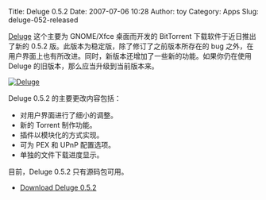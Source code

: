 Title: Deluge 0.5.2
Date: 2007-07-06 10:28
Author: toy
Category: Apps
Slug: deluge-052-released

[Deluge](http://deluge-torrent.org/) 这个主要为 GNOME/Xfce 桌面而开发的
BitTorrent 下载软件于近日推出了新的 0.5.2
版。此版本为稳定版，除了修订了之前版本所存在的 bug
之外，在用户界面上也有所改进。同时，新版本还增加了一些新的功能。如果你仍在使用
Deluge 的旧版本，那么应当升级到当前版本来。

[![Deluge](http://i.linuxtoy.org/i/2007/07/deluge-052_s.jpg)](http://i.linuxtoy.org/i/2007/07/deluge-052.png)

Deluge 0.5.2 的主要更改内容包括：

-   对用户界面进行了细小的调整。
-   新的 Torrent 制作功能。
-   插件以模块化的方式实现。
-   可为 PEX 和 UPnP 配置选项。
-   单独的文件下载进度显示。

目前，Deluge 0.5.2 只有源码包可用。

- [Download Deluge 0.5.2](http://download.deluge-torrent.org/stable/)
